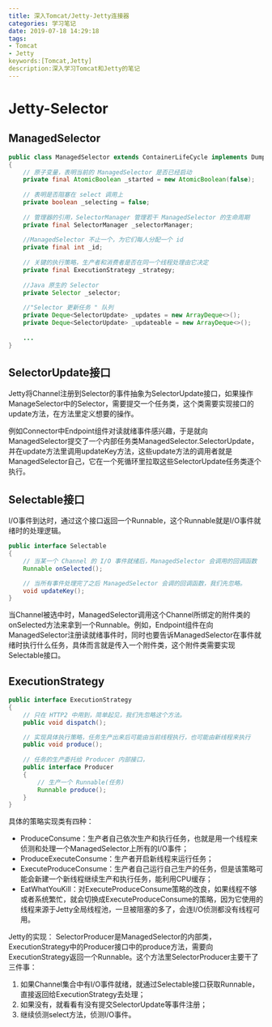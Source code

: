 ```yaml
---
title: 深入Tomcat/Jetty-Jetty连接器
categories: 学习笔记
date: 2019-07-18 14:29:18
tags:
- Tomcat
- Jetty
keywords:[Tomcat,Jetty]
description:深入学习Tomcat和Jetty的笔记
---
```


# Jetty-Selector
## ManagedSelector
```java
public class ManagedSelector extends ContainerLifeCycle implements Dumpable
{
    // 原子变量，表明当前的 ManagedSelector 是否已经启动
    private final AtomicBoolean _started = new AtomicBoolean(false);
    
    // 表明是否阻塞在 select 调用上
    private boolean _selecting = false;
    
    // 管理器的引用，SelectorManager 管理若干 ManagedSelector 的生命周期
    private final SelectorManager _selectorManager;
    
    //ManagedSelector 不止一个，为它们每人分配一个 id
    private final int _id;
    
    // 关键的执行策略，生产者和消费者是否在同一个线程处理由它决定
    private final ExecutionStrategy _strategy;
    
    //Java 原生的 Selector
    private Selector _selector;
    
    //"Selector 更新任务 " 队列
    private Deque<SelectorUpdate> _updates = new ArrayDeque<>();
    private Deque<SelectorUpdate> _updateable = new ArrayDeque<>();
    
    ...
}
```
<!--more-->

## SelectorUpdate接口

Jetty将Channel注册到Selector的事件抽象为SelectorUpdate接口，如果操作ManageSelector中的Selector，需要提交一个任务类，这个类需要实现接口的update方法，在方法里定义想要的操作。

例如Connector中Endpoint组件对读就绪事件感兴趣，于是就向ManagedSelector提交了一个内部任务类ManagedSelector.SelectorUpdate，并在update方法里调用updateKey方法，这些update方法的调用者就是ManagedSelector自己，它在一个死循环里拉取这些SelectorUpdate任务类逐个执行。

## Selectable接口
I/O事件到达时，通过这个接口返回一个Runnable，这个Runnable就是I/O事件就绪时的处理逻辑。
```java
public interface Selectable
{
    // 当某一个 Channel 的 I/O 事件就绪后，ManagedSelector 会调用的回调函数
    Runnable onSelected();

    // 当所有事件处理完了之后 ManagedSelector 会调的回调函数，我们先忽略。
    void updateKey();
}
```
当Channel被选中时，ManagedSelector调用这个Channel所绑定的附件类的onSelected方法来拿到一个Runnable。例如，Endpoint组件在向ManagedSelector注册读就绪事件时，同时也要告诉ManagedSelector在事件就绪时执行什么任务，具体而言就是传入一个附件类，这个附件类需要实现Selectable接口。

## ExecutionStrategy
```java
public interface ExecutionStrategy
{
    // 只在 HTTP2 中用到，简单起见，我们先忽略这个方法。
    public void dispatch();

    // 实现具体执行策略，任务生产出来后可能由当前线程执行，也可能由新线程来执行
    public void produce();
    
    // 任务的生产委托给 Producer 内部接口，
    public interface Producer
    {
        // 生产一个 Runnable(任务)
        Runnable produce();
    }
}
```
具体的策略实现类有四种：
- ProduceConsume：生产者自己依次生产和执行任务，也就是用一个线程来侦测和处理一个ManagedSelector上所有的I/O事件；
- ProduceExecuteConsume：生产者开启新线程来运行任务；
- ExecuteProduceConsume：生产者自己运行自己生产的任务，但是该策略可能会新建一个新线程继续生产和执行任务，能利用CPU缓存；
- EatWhatYouKill：对ExecuteProduceConsume策略的改良，如果线程不够或者系统繁忙，就会切换成ExecuteProduceConsume的策略，因为它使用的线程来源于Jetty全局线程池，一旦被阻塞的多了，会连I/O侦测都没有线程可用。

Jetty的实现：
SelectorProducer是ManagedSelector的内部类，ExecutionStrategy中的Producer接口中的produce方法，需要向ExecutionStrategy返回一个Runnable。这个方法里SelectorProducer主要干了三件事：
1. 如果Channel集合中有I/O事件就绪，就通过Selectable接口获取Runnable，直接返回给ExecutionStrategy去处理；
2. 如果没有，就看看有没有提交SelectorUpdate等事件注册；
3. 继续侦测select方法，侦测I/O事件。